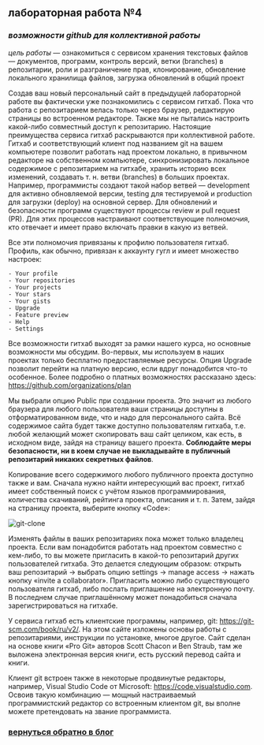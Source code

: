 ## лабораторная работа №4

### *возможности github для коллективной работы*

*цель работы* — ознакомиться с сервисом хранения текстовых файлов —
документов,  программ, контроль версий, ветки (branches) в репозитарии,
роли и разграничение прав, клонирование, обновление локального
хранилища файлов, загрузка обновлений в общий проект

Создав ваш новый персональный сайт в предыдущей лабораторной
работе вы фактически уже познакомились с сервисом гитхаб. Пока
что работа с репозитарием велась только через браузер, редактирую
страницы во встроенном редакторе. Также мы не пытались настроить
какой-либо совместный доступ к репозитарию. Настоящие преимущества
сервиса гитхаб раскрываются при коллективной работе. Гитхаб
и соответствующий клиент под названием git на вашем компьютере
позволит работать над проектом локально, в привычном редакторе на
собственном компьютере, синхронизировать локальное содержимое с
репозитарием на гитхабе, хранить историю всех изменений, создавать
т. н. ветви (branches) в больших проектах. Например, программисты создают
такой набор ветвей — development для активно обновляемой версии, testing
для тестируемой и production для загрузки (deploy) на основной сервер. Для
обновлений и безопасности программ существуют процессы review и pull
request (PR). Для этих процессов настраивают соответствующие полномочия,
кто отвечает и имеет право включать правки в какую из ветвей.

Все эти полномочия привязаны к профилю пользователя гитхаб. Профиль,
как обычно, привязан к аккаунту гугл и имеет множество настроек:

    - Your profile
    - Your repositories
    - Your projects
    - Your stars
    - Your gists
    - Upgrade
    - Feature preview
    - Help
    - Settings

Все возможности гитхаб выходят за рамки нашего курса, но
основные возможности мы обсудим. Во-первых, мы используем в наших
проектах только бесплатно предоставляемые ресурсы. Опция Upgrade
позволит перейти на платную версию, если вдруг понадобится что-то
особенное. Более подробно о платных возможностях рассказано здесь:
<https://github.com/organizations/plan>

Мы выбрали опцию Public при создании проекта. Это значит из любого
браузера для любого пользователя ваши страницы доступны в
отформатированном виде, что и надо для персонального сайта. Всё
содержимое сайта будет также доступно пользователям гитхаба,
т.е. любой желающий может скопировать ваш сайт целиком, как есть,
в исходном виде, зайдя на страницу вашего проекта. **Соблюдайте
меры безопасности, ни в коем случае не выкладывайте в публичный
репозитарий никаких секретных файлов**.

Копирование всего содержимого любого публичного проекта доступно
также и вам. Сначала нужно найти интересующий вас проект, гитхаб
имеет собственный поиск с учётом языков программирования,
количества скачиваний, рейтинга проекта, описания и т. п. Затем,
зайдя на страницу проекта, выберите кнопку «Code»:

![git-clone](img/git-clone.jpg)

Изменять файлы в ваших репозитариях пока может только владелец
проекта. Если вам понадобится работать над проектом совместно с
кем-либо, то вы можете  пригласить в какой-то репозитарий других пользователей
гитхаба. Это делается следующим образом: открыть ваш репозитарий ->
  выбрать опцию settings → manage access → нажать кнопку «invite a
collaborator». Пригласить можно либо существующего пользователя гитхаб,
либо послать приглашение на электронную почту. В последнем случае
приглашённому может понадобиться сначала зарегистрироваться на
гитхабе.

У сервиса гитхаб есть клиентские программы, например, git:
<https://git-scm.com/book/ru/v2/>. На этом сайте изложены основы работы с
репозитариями, инструкции по установке, многое другое. Сайт сделан
на основе книги «Pro Git» авторов Scott Chacon и Ben Straub, там же выложена
электронная версия книги, есть русский перевод сайта и книги.

Клиент git встроен также в некоторые продвинутые редакторы, например,
Visual Studio Code от Microsoft: <https://code.visualstudio.com>.  Освоив  такую комбинацию
— мощный настраиваемый программистский редактор со встроенным
клиентом git, вы вполне можете претендовать на звание программиста.

###            **[вернуться обратно в блог](index.md)**